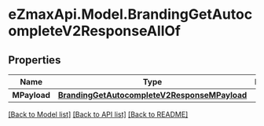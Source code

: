 
# eZmaxApi.Model.BrandingGetAutocompleteV2ResponseAllOf

## Properties

Name | Type | Description | Notes
------------ | ------------- | ------------- | -------------
**MPayload** | [**BrandingGetAutocompleteV2ResponseMPayload**](BrandingGetAutocompleteV2ResponseMPayload.md) |  | 

[[Back to Model list]](../README.md#documentation-for-models)
[[Back to API list]](../README.md#documentation-for-api-endpoints)
[[Back to README]](../README.md)

